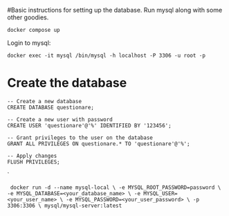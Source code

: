 #Basic instructions for setting up the database.
Run mysql along with some other goodies.
```
docker compose up
```
Login to mysql:
```
docker exec -it mysql /bin/mysql -h localhost -P 3306 -u root -p
```

# Create the database 
```
-- Create a new database
CREATE DATABASE questionare;

-- Create a new user with password
CREATE USER 'questionare'@'%' IDENTIFIED BY '123456';

-- Grant privileges to the user on the database
GRANT ALL PRIVILEGES ON questionare.* TO 'questionare'@'%';

-- Apply changes
FLUSH PRIVILEGES;
```

`



` docker run -d --name mysql-local \
  -e MYSQL_ROOT_PASSWORD=password \
  -e MYSQL_DATABASE=<your_database_name> \
  -e MYSQL_USER=<your_user_name> \
  -e MYSQL_PASSWORD=<your_user_password> \
  -p 3306:3306 \
  mysql/mysql-server:latest`